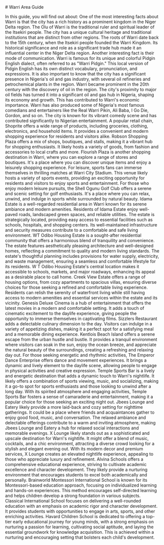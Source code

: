 \# Warri Area Guide

In this guide, you will find out about: One of the most interesting facts about Warri is that the city has a rich history as a prominent kingdom in the Niger Delta region. The Olu of Warri is the traditional ruler and spiritual leader of the Itsekiri people. The city has a unique cultural heritage and traditional institutions that are distinct from other regions. The roots of Warri date back to the 15th century, when the Itsekiri people founded the Warri Kingdom. Its historical significance and role as a significant trade hub made it an influential center in the Niger Delta region. Another interesting fact is their mode of communication. Warri is famous for its unique and colorful Pidgin English dialect, often referred to as "Warri Pidgin." This local version of Pidgin English has its own distinct vocabulary, pronunciation, and expressions. It is also important to know that the city has a significant presence in Nigeria's oil and gas industry, with several oil refineries and petrochemical plants in the region. Warri became prominent in the 20th century with the discovery of oil in the region. The city's proximity to major oil fields has turned it into a significant oil and gas hub in Nigeria, shaping its economy and growth. This has contributed to Warri's economic importance. Warri has also produced some of Nigeria's most famous comedians and entertainers like the Real Warri Pikin, Ali Baba, I Go Die, Gordon, and so on. The city is known for its vibrant comedy scene and has contributed significantly to Nigerian entertainment. A popular retail chain, Shoprite offers a wide range of products, including groceries, clothing, electronics, and household items. It provides a convenient and modern shopping experience for residents and visitors alike. Robson Shopping Plaza offers a mix of shops, boutiques, and stalls, making it a vibrant hub for shopping enthusiasts. It likely hosts a variety of goods, from fashion and accessories to local crafts and more. Flourish Plaza is another shopping destination in Warri, where you can explore a range of stores and boutiques. It's a place where you can discover unique items and enjoy a leisurely shopping experience. For leisure, sports fans can immerse themselves in thrilling matches at Warri City Stadium. This venue likely hosts a variety of sports events, providing an exciting opportunity for residents and visitors to enjoy sports and entertainment. For those who enjoy modern leisure pursuits, the Shell Ogunu Golf Club offers a serene and scenic setting for golf enthusiasts. It's a place where you can relax, unwind, and indulge in sports while surrounded by natural beauty. Idama Estate is a well\-regarded residential area in Warri known for its serene ambiance and modern amenities. Residents of Idama Estate enjoy well\-paved roads, landscaped green spaces, and reliable utilities. The estate is strategically located, providing easy access to essential facilities such as schools, hospitals, and shopping centers. Its well\-maintained infrastructure and security measures contribute to a comfortable and safe living environment. WT Odibo Housing Estate is a sought\-after residential community that offers a harmonious blend of tranquility and convenience. The estate features aesthetically pleasing architecture and well\-designed homes, reflecting a commitment to quality and modern living standards. The estate's thoughtful planning includes provisions for water supply, electricity, and waste management, ensuring a seamless and comfortable lifestyle for its residents. W T Odibo Housing Estate's central location makes it accessible to schools, markets, and major roadways, enhancing its appeal as a desirable place to call home. Creek View Estate offers a range of housing options, from cozy apartments to spacious villas, ensuring diverse choices for those seeking a refined and comfortable living experience. Residents can relish the serenity of waterfront living while still having access to modern amenities and essential services within the estate and its vicinity. Genesis Deluxe Cinema is a hub of entertainment that offers the latest movies in a modern and comfortable setting. It adds a touch of cinematic excitement to the daylife experience, giving people the opportunity to immerse themselves in captivating films. Sizzlers Restaurant adds a delectable culinary dimension to the day. Visitors can indulge in a variety of appetizing dishes, making it a perfect spot for a satisfying meal and a memorable dining experience. Kentlois Beach Island offers a serene escape from the urban hustle and bustle. It provides a tranquil environment where visitors can soak in the sun, enjoy the ocean breeze, and appreciate the natural beauty of the surroundings, creating a refreshing and relaxing day out. For those seeking energetic and rhythmic activities, The Emperor Dance Enterprise offers dance and movement experiences. It brings a dynamic and lively element to the daylife scene, allowing people to engage in physical activities and creative expression. Temple Sports Bar is a lively and energetic destination that adds a dynamic touch to Warri's nightlife. It likely offers a combination of sports viewing, music, and socializing, making it a go\-to spot for sports enthusiasts and those looking to unwind after a long day. With its spirited atmosphere and engaging activities, Temple Sports Bar fosters a sense of camaraderie and entertainment, making it a popular choice for those seeking an exciting night out. Jbees Lounge and Eatery likely provide a more laid\-back and cozy setting for nighttime gatherings. It could be a place where friends and acquaintances gather to enjoy good food, music, and conversation. The relaxed ambiance and delectable offerings contribute to a warm and inviting atmosphere, making Jbees Lounge and Eatery a hub for relaxed social interactions and memorable evenings. X Lounge likely stands out as a sophisticated and upscale destination for Warri's nightlife. It might offer a blend of music, cocktails, and a chic environment, attracting a diverse crowd looking for a stylish and elegant evening out. With its modern decor and premium services, X Lounge creates an elevated nightlife experience, appealing to those who appreciate luxury and refinement. Alvina Schools offers a comprehensive educational experience, striving to cultivate academic excellence and character development. They likely provide a nurturing environment that encourages students to excel both academically and personally. Brainworld Montessori International School is known for its Montessori\-based education approach, focusing on individualized learning and hands\-on experiences. This method encourages self\-directed learning and helps children develop a strong foundation in various subjects. Classical International School focuses on delivering a well\-rounded education with an emphasis on academic rigor and character development. It provides students with opportunities to engage in arts, sports, and other enriching activities. Havard Children School is dedicated to offering a top\-tier early educational journey for young minds, with a strong emphasis on nurturing a passion for learning, cultivating social aptitude, and laying the essential groundwork for knowledge acquisition. This is achieved within a nurturing and encouraging setting that bolsters each child's development.